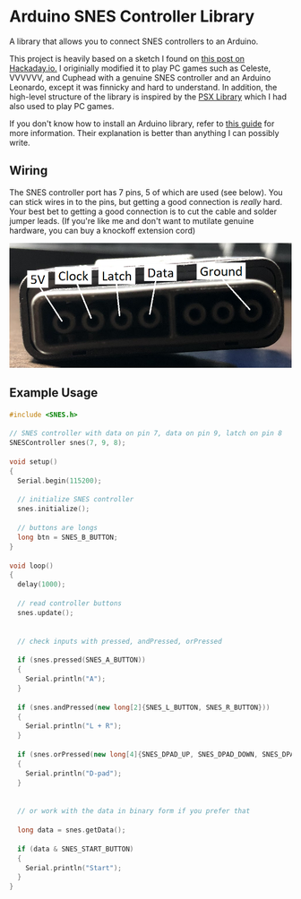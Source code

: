 # Arduino SNES Controller Library

A library that allows you to connect SNES controllers to an Arduino.

This project is heavily based on a sketch I found on [this post on Hackaday.io.](https://hackaday.io/project/7498-snes-controller-arduino-adapter) I originially modified it to play PC games such as Celeste, VVVVVV, and Cuphead with a genuine SNES controller and an Arduino Leonardo, except it was finnicky and hard to understand. In addition, the high-level structure of the library is inspired by the [PSX Library](https://playground.arduino.cc/Main/PSXLibrary/) which I had also used to play PC games.

If you don't know how to install an Arduino library, refer to [this guide](https://www.arduino.cc/en/pmwiki.php?n=Guide/Libraries) for more information. Their explanation is better than anything I can possibly write.

## Wiring

The SNES controller port has 7 pins, 5 of which are used (see below). You can stick wires in to the pins, but getting a good connection is *really* hard. Your best bet to getting a good connection is to cut the cable and solder jumper leads. (If you're like me and don't want to mutilate genuine hardware, you can buy a knockoff extension cord)

![image](pinout.png)

## Example Usage
```cpp
#include <SNES.h>

// SNES controller with data on pin 7, data on pin 9, latch on pin 8
SNESController snes(7, 9, 8);

void setup()
{
  Serial.begin(115200);

  // initialize SNES controller
  snes.initialize();

  // buttons are longs
  long btn = SNES_B_BUTTON;
}

void loop()
{
  delay(1000);

  // read controller buttons
  snes.update();


  // check inputs with pressed, andPressed, orPressed

  if (snes.pressed(SNES_A_BUTTON))
  {
    Serial.println("A");
  }

  if (snes.andPressed(new long[2]{SNES_L_BUTTON, SNES_R_BUTTON}))
  {
    Serial.println("L + R");
  }

  if (snes.orPressed(new long[4]{SNES_DPAD_UP, SNES_DPAD_DOWN, SNES_DPAD_LEFT, SNES_DPAD_RIGHT}))
  {
    Serial.println("D-pad");
  }


  // or work with the data in binary form if you prefer that

  long data = snes.getData();

  if (data & SNES_START_BUTTON)
  {
    Serial.println("Start");
  }
}
```
